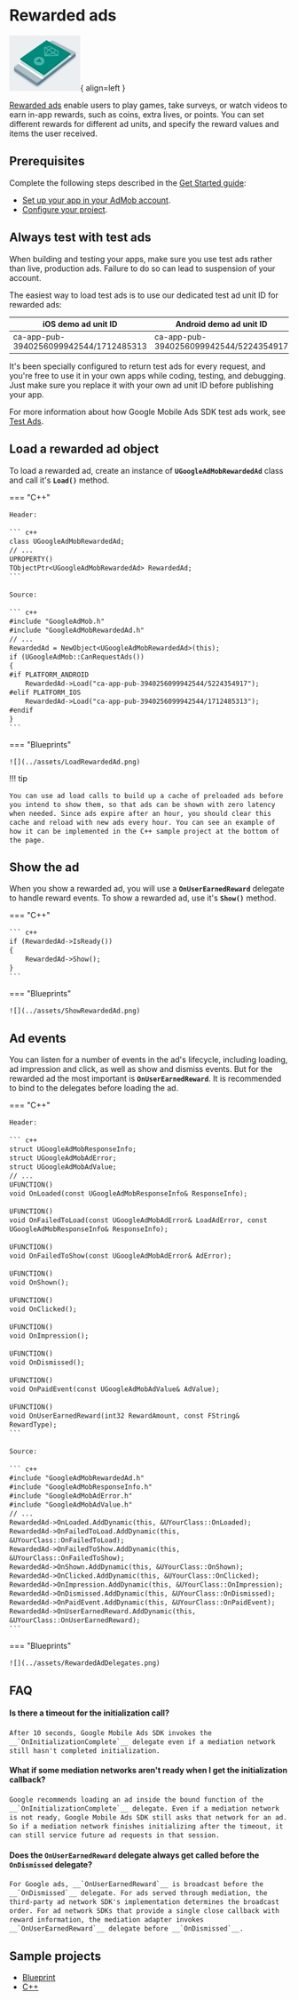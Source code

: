 # Rewarded ads

![](../assets/format-rewarded.png){ align=left }

[Rewarded ads](https://support.google.com/admob/answer/7372450) enable users to play games, take surveys, or watch videos to earn in-app rewards, such as coins, extra lives, or points. You can set different rewards for different ad units, and specify the reward values and items the user received.

## Prerequisites

Complete the following steps described in the [Get Started guide](../index.md):

-   [Set up your app in your AdMob account](../index.md#set-up-your-app-in-your-admob-account).
-   [Configure your project](../index.md#configure-your-project).

## Always test with test ads

When building and testing your apps, make sure you use test ads rather than live, production ads. Failure to do so can lead to suspension of your account.

The easiest way to load test ads is to use our dedicated test ad unit ID for rewarded ads:

| iOS demo ad unit ID                    | Android demo ad unit ID                |
| -------------------------------------- | -------------------------------------- |
| ca-app-pub-3940256099942544/1712485313 | ca-app-pub-3940256099942544/5224354917 |

It's been specially configured to return test ads for every request, and you're free to use it in your own apps while coding, testing, and debugging. Just make sure you replace it with your own ad unit ID before publishing your app.

For more information about how Google Mobile Ads SDK test ads work, see [Test Ads](../enable-test-ads.md).

## Load a rewarded ad object

To load a rewarded ad, create an instance of __`UGoogleAdMobRewardedAd`__ class and call it's __`Load()`__ method.

=== "C++"

    Header:

    ``` c++
    class UGoogleAdMobRewardedAd;
    // ...
    UPROPERTY()
    TObjectPtr<UGoogleAdMobRewardedAd> RewardedAd;
    ```

    Source:

    ``` c++
    #include "GoogleAdMob.h"
    #include "GoogleAdMobRewardedAd.h"
    // ...
    RewardedAd = NewObject<UGoogleAdMobRewardedAd>(this);
    if (UGoogleAdMob::CanRequestAds())
    {
    #if PLATFORM_ANDROID
        RewardedAd->Load("ca-app-pub-3940256099942544/5224354917");
    #elif PLATFORM_IOS
        RewardedAd->Load("ca-app-pub-3940256099942544/1712485313");
    #endif
    }
    ```

=== "Blueprints"

    ![](../assets/LoadRewardedAd.png)

!!! tip

    You can use ad load calls to build up a cache of preloaded ads before you intend to show them, so that ads can be shown with zero latency when needed. Since ads expire after an hour, you should clear this cache and reload with new ads every hour. You can see an example of how it can be implemented in the C++ sample project at the bottom of the page.

## Show the ad

When you show a rewarded ad, you will use a __`OnUserEarnedReward`__ delegate to handle reward events. To show a rewarded ad, use it's __`Show()`__ method.

=== "C++"

    ``` c++
    if (RewardedAd->IsReady())
    {
        RewardedAd->Show();
    }
    ```

=== "Blueprints"

    ![](../assets/ShowRewardedAd.png)

## Ad events

You can listen for a number of events in the ad's lifecycle, including loading, ad impression and click, as well as show and dismiss events. But for the rewarded ad the most important is __`OnUserEarnedReward`__. It is recommended to bind to the delegates before loading the ad.

=== "C++"

    Header:

    ``` c++
    struct UGoogleAdMobResponseInfo;
    struct UGoogleAdMobAdError;
    struct UGoogleAdMobAdValue;
    // ...
    UFUNCTION()
    void OnLoaded(const UGoogleAdMobResponseInfo& ResponseInfo);

    UFUNCTION()
    void OnFailedToLoad(const UGoogleAdMobAdError& LoadAdError, const UGoogleAdMobResponseInfo& ResponseInfo);

    UFUNCTION()
    void OnFailedToShow(const UGoogleAdMobAdError& AdError);

    UFUNCTION()
    void OnShown();

    UFUNCTION()
    void OnClicked();

    UFUNCTION()
    void OnImpression();

    UFUNCTION()
    void OnDismissed();

    UFUNCTION()
    void OnPaidEvent(const UGoogleAdMobAdValue& AdValue);

    UFUNCTION()
    void OnUserEarnedReward(int32 RewardAmount, const FString& RewardType);
    ```

    Source:

    ``` c++
    #include "GoogleAdMobRewardedAd.h"
    #include "GoogleAdMobResponseInfo.h"
    #include "GoogleAdMobAdError.h"
    #include "GoogleAdMobAdValue.h"
    // ...
    RewardedAd->OnLoaded.AddDynamic(this, &UYourClass::OnLoaded);
    RewardedAd->OnFailedToLoad.AddDynamic(this, &UYourClass::OnFailedToLoad);
    RewardedAd->OnFailedToShow.AddDynamic(this, &UYourClass::OnFailedToShow);
    RewardedAd->OnShown.AddDynamic(this, &UYourClass::OnShown);
    RewardedAd->OnClicked.AddDynamic(this, &UYourClass::OnClicked);
    RewardedAd->OnImpression.AddDynamic(this, &UYourClass::OnImpression);
    RewardedAd->OnDismissed.AddDynamic(this, &UYourClass::OnDismissed);
    RewardedAd->OnPaidEvent.AddDynamic(this, &UYourClass::OnPaidEvent);
    RewardedAd->OnUserEarnedReward.AddDynamic(this, &UYourClass::OnUserEarnedReward);
    ```

=== "Blueprints"

    ![](../assets/RewardedAdDelegates.png)

## FAQ

#### Is there a timeout for the initialization call?
    
    After 10 seconds, Google Mobile Ads SDK invokes the __`OnInitializationComplete`__ delegate even if a mediation network still hasn't completed initialization.

#### What if some mediation networks aren't ready when I get the initialization callback?

    Google recommends loading an ad inside the bound function of the __`OnInitializationComplete`__ delegate. Even if a mediation network is not ready, Google Mobile Ads SDK still asks that network for an ad. So if a mediation network finishes initializing after the timeout, it can still service future ad requests in that session.

#### Does the __`OnUserEarnedReward`__ delegate always get called before the __`OnDismissed`__ delegate?

    For Google ads, __`OnUserEarnedReward`__ is broadcast before the __`OnDismissed`__ delegate. For ads served through mediation, the third-party ad network SDK's implementation determines the broadcast order. For ad network SDKs that provide a single close callback with reward information, the mediation adapter invokes __`OnUserEarnedReward`__ delegate before __`OnDismissed`__.

## Sample projects

- [Blueprint](https://deepinnothing.github.io/sample-projects/unreal-engine/google-admob/GoogleAdMobBP.zip)
- [C++](https://deepinnothing.github.io/sample-projects/unreal-engine/google-admob/GoogleAdMobCPP.zip) 
